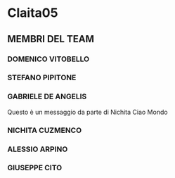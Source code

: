 # Claita05

## MEMBRI DEL TEAM 


### DOMENICO VITOBELLO
### STEFANO PIPITONE
### GABRIELE DE ANGELIS
Questo è un messaggio da parte di Nichita
Ciao Mondo
### NICHITA CUZMENCO
### ALESSIO ARPINO
### GIUSEPPE CITO
